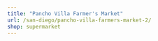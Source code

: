 ```yaml
---
title: "Pancho Villa Farmer's Market"
url: /san-diego/pancho-villa-farmers-market-2/
shop: supermarket
---
```

